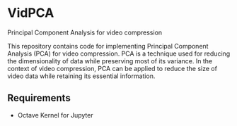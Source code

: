 # VidPCA
Principal Component Analysis for video compression

This repository contains code for implementing Principal Component Analysis (PCA) for video compression. PCA is a technique used for reducing the dimensionality of data while preserving most of its variance. In the context of video compression, PCA can be applied to reduce the size of video data while retaining its essential information.

## Requirements

- Octave Kernel for Jupyter


